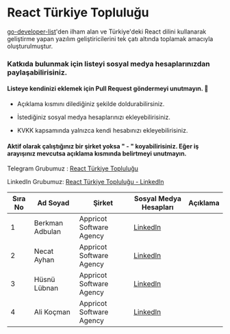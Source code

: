 # React Türkiye Topluluğu

[go-developer-list](https://github.com/yakuter/go-developer-list/blob/main/README.md)'den ilham alan ve  Türkiye'deki  React dilini kullanarak geliştirme yapan yazılım geliştiricilerini tek çatı altında toplamak amacıyla oluşturulmuştur.


### Katkıda bulunmak için listeyi sosyal medya hesaplarınızdan paylaşabilirisiniz.

#### Listeye kendinizi eklemek için Pull Request göndermeyi unutmayın. 🎉

- Açıklama kısmını dilediğiniz şekilde doldurabilirsiniz.

- İstediğiniz sosyal medya hesaplarınızı ekleyebilirisiniz.

-  KVKK kapsamında yalnızca kendi hesabınızı ekleyebilirisiniz.

#### Aktif olarak çalıştığınız bir şirket yoksa  " - " koyabilirisiniz. Eğer iş arayışınız mevcutsa açıklama kısmında belirtmeyi unutmayın.

Telegram Grubumuz : [React Türkiye Topluluğu](https://t.me/react_turkiye)

LinkedIn Grubumuz: [React Türkiye Topluluğu - LinkedIn](https://www.linkedin.com/groups/9225653/)

| Sıra No | Ad Soyad        | Şirket                   | Sosyal Medya Hesapları                                             | Açıklama |
| ------- | --------------- | ------------------------ | ------------------------------------------------------------------ | -------- |
| 1       | Berkman Adbulan | Appricot Software Agency | [LinkedIn](https://www.linkedin.com/in/berkman-adbulan-077972101/) |          |
| 2       | Necat Ayhan     | Appricot Software Agency | [LinkedIn](https://www.linkedin.com/in/necatayhan/)                |          |
| 3       | Hüsnü Lübnan    | Appricot Software Agency | [LinkedIn](https://www.linkedin.com/in/husnu/)                     |          |
| 4       | Ali Koçman      | Appricot Software Agency | [LinkedIn](https://www.linkedin.com/in/ali-ko%C3%A7man-ba3790158/) |          |
